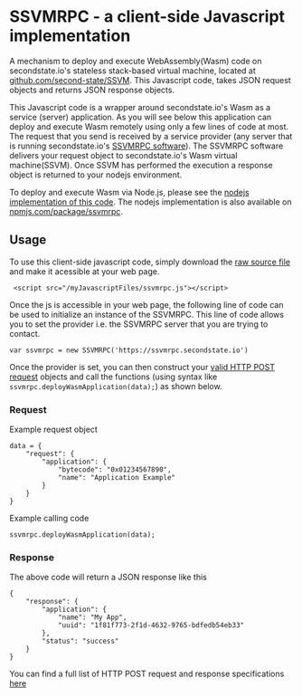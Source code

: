 # SSVMRPC - a client-side Javascript implementation

A mechanism to deploy and execute WebAssembly(Wasm) code on secondstate.io's stateless stack-based virtual machine, located at [github.com/second-state/SSVM](https://github.com/second-state/SSVM). This Javascript code, takes JSON request objects and returns JSON response objects. 

This Javascript code is a wrapper around secondstate.io's Wasm as a service (server) application. As you will see below this application can deploy and execute Wasm remotely using only a few lines of code at most. The request that you send is received by a service provider (any server that is running secondstate.io's [SSVMRPC software](https://github.com/second-state/SSVMRPC)). The SSVMRPC software delivers your request object to secondstate.io's Wasm virtual machine(SSVM). Once SSVM has performed the execution a response object is returned to your nodejs environment.

To deploy and execute Wasm via Node.js, please see the [nodejs implementation of this code](https://raw.githubusercontent.com/second-state/SSVMRPC/master/nodejs/ssvmrpc.js). The nodejs implementation is also available on [npmjs.com/package/ssvmrpc](https://www.npmjs.com/package/ssvmrpc).

## Usage

To use this client-side javascript code, simply download the [raw source file](https://raw.githubusercontent.com/second-state/SSVMRPC/master/javascript/ssvmrpc.js) and make it acessible at your web page.
```
 <script src="/myJavascriptFiles/ssvmrpc.js"></script>
 ```
Once the js is accessible in your web page, the following line of code can be used to initialize an instance of the SSVMRPC. This line of code allows you to set the provider i.e. the SSVMRPC server that you are trying to contact.
```
var ssvmrpc = new SSVMRPC('https://ssvmrpc.secondstate.io')
```
Once the provider is set, you can then construct your [valid HTTP POST request](https://github.com/second-state/SSVMRPC/blob/master/documentation/specifications/http_post_specification.md) objects and call the functions (using syntax like `ssvmrpc.deployWasmApplication(data);`) as shown below.

### Request
Example request object
```
data = {
	"request": {
		"application": {
			"bytecode": "0x01234567890",
			"name": "Application Example"
		}
	}
}

```
Example calling code
```
ssvmrpc.deployWasmApplication(data);
```

### Response
The above code will return a JSON response like this
```
{
    "response": {
        "application": {
            "name": "My App",
            "uuid": "1f81f773-2f1d-4632-9765-bdfedb54eb33"
        },
        "status": "success"
    }
}
```
You can find a full list of HTTP POST request and response specifications [here](https://github.com/second-state/SSVMRPC/blob/master/documentation/specifications/http_post_specification.md)
